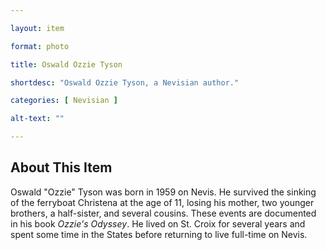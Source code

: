 ```yaml
--- 

layout: item

format: photo 

title: Oswald Ozzie Tyson

shortdesc: "Oswald Ozzie Tyson, a Nevisian author."

categories: [ Nevisian ] 

alt-text: ""

--- 
```


## About This Item 

Oswald "Ozzie" Tyson was born in 1959 on Nevis. He survived the sinking of the ferryboat Christena at the age of 11, losing his mother, two younger brothers, a half-sister, and several cousins. These events are documented in his book _Ozzie's Odyssey_. He lived on St. Croix for several years and spent some time in the States before returning to live full-time on Nevis.

